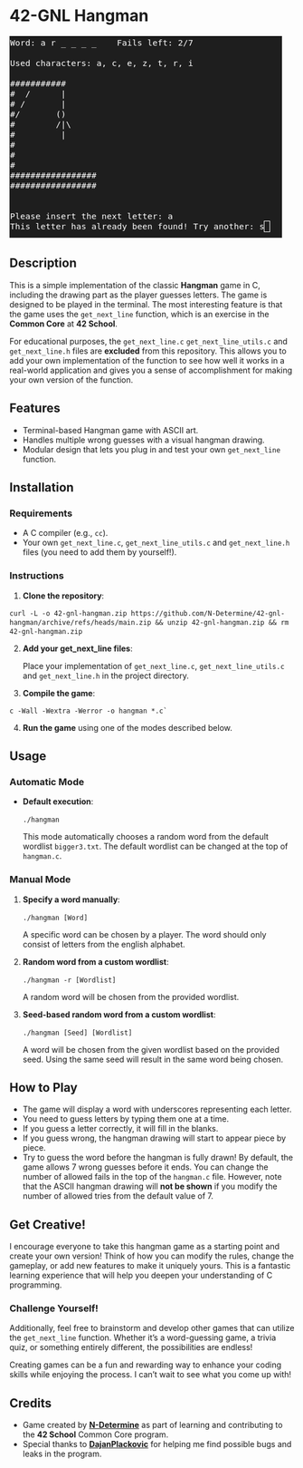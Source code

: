
# 42-GNL Hangman

![Example Image](doc/example-gameplay.png)

## Description

This is a simple implementation of the classic **Hangman** game in C, including the drawing part as the player guesses letters. The game is designed to be played in the terminal. The most interesting feature is that the game uses the `get_next_line` function, which is an exercise in the **Common Core** at **42 School**.

For educational purposes, the `get_next_line.c` `get_next_line_utils.c` and `get_next_line.h` files are **excluded** from this repository. This allows you to add your own implementation of the function to see how well it works in a real-world application and gives you a sense of accomplishment for making your own version of the function.

## Features

-   Terminal-based Hangman game with ASCII art.
-   Handles multiple wrong guesses with a visual hangman drawing.
-   Modular design that lets you plug in and test your own `get_next_line` function.

## Installation

### Requirements

-   A C compiler (e.g., `cc`).
-   Your own `get_next_line.c`, `get_next_line_utils.c` and `get_next_line.h` files (you need to add them by yourself!).

### Instructions

1.  **Clone the repository**:
```
curl -L -o 42-gnl-hangman.zip https://github.com/N-Determine/42-gnl-hangman/archive/refs/heads/main.zip && unzip 42-gnl-hangman.zip && rm 42-gnl-hangman.zip
```
2.  **Add your get_next_line files**: 

	Place your implementation of `get_next_line.c`, `get_next_line_utils.c` and `get_next_line.h` in the project directory.
    
3.  **Compile the game**:
```
c -Wall -Wextra -Werror -o hangman *.c`
```
   
4.  **Run the game** using one of the modes described below.

## Usage

### Automatic Mode

-   **Default execution**:
    
    `./hangman` 
    
    This mode automatically chooses a random word from the default wordlist `bigger3.txt`. The default wordlist can be changed at the top of `hangman.c`. 

### Manual Mode

1.  **Specify a word manually**:
    
    `./hangman [Word]` 
    
    A specific word can be chosen by a player. The word should only consist of letters from the english alphabet.
    
2.  **Random word from a custom wordlist**:
    
    `./hangman -r [Wordlist]` 
    
    A random word will be chosen from the provided wordlist.
    
3.  **Seed-based random word from a custom wordlist**:
    
    `./hangman [Seed] [Wordlist]` 
    
    A word will be chosen from the given wordlist based on the provided seed. Using the same seed will result in the same word being chosen.
    

## How to Play

-   The game will display a word with underscores representing each letter.
-   You need to guess letters by typing them one at a time.
-   If you guess a letter correctly, it will fill in the blanks.
-   If you guess wrong, the hangman drawing will start to appear piece by piece.
-   Try to guess the word before the hangman is fully drawn! By default, the game allows 7 wrong guesses before it ends. You can change the number of allowed fails in the top of the `hangman.c` file. However, note that the ASCII hangman drawing will **not be shown** if you modify the number of allowed tries from the default value of 7.

## Get Creative!

I encourage everyone to take this hangman game as a starting point and create your own version! Think of how you can modify the rules, change the gameplay, or add new features to make it uniquely yours. This is a fantastic learning experience that will help you deepen your understanding of C programming.

### Challenge Yourself!

Additionally, feel free to brainstorm and develop other games that can utilize the `get_next_line` function. Whether it’s a word-guessing game, a trivia quiz, or something entirely different, the possibilities are endless! 

Creating games can be a fun and rewarding way to enhance your coding skills while enjoying the process. I can’t wait to see what you come up with!


## Credits

-   Game created by **[N-Determine](https://github.com/N-Determine)** as part of learning and contributing to the **42 School** Common Core program.
-  Special thanks to **[DajanPlackovic]([https://github.com/DajanPlackovic/DajanPlackovic](https://github.com/DajanPlackovic))** for helping me find possible bugs and leaks in the program.
